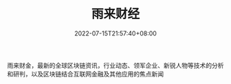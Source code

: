 ﻿---
weight: 
title: "雨来财经"
description: "雨来财经，最新的全球区块链资讯，行业动态、领军企业、新锐人物等技术的分析和研判，以及区块链结合互联网金融及其他应用的焦点新闻"
date: 2022-07-15T21:57:40+08:00
lastmod: 2022-07-15T16:45:40+08:00
draft: false
authors: ["seven"]
featuredImage: "yulaicaijing.jpg"
link: "http://mp.weixin.qq.com/profile?src=3&timestamp=1657849938&ver=1&signature=vTdr9RDUZ7aRaBM2jtoQlQAEq*hrt47yB*fMpsYorPQcaMGEXHgdjhDFaPN8AKuv5a-W-x1OL5WZINTye0jNsg=="
tags: ["微信公众号","雨来财经"]
categories: ["navigation"]
navigation: ["微信公众号"]
lightgallery: true
toc: true
pinned: false
recommend: false
recommend1: false
---
雨来财金，最新的全球区块链资讯，行业动态、领军企业、新锐人物等技术的分析和研判，以及区块链结合互联网金融及其他应用的焦点新闻
